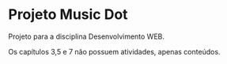 # Projeto Music Dot
 Projeto para a disciplina Desenvolvimento WEB.
 
 Os capítulos 3,5 e 7 não possuem atividades, apenas conteúdos.
